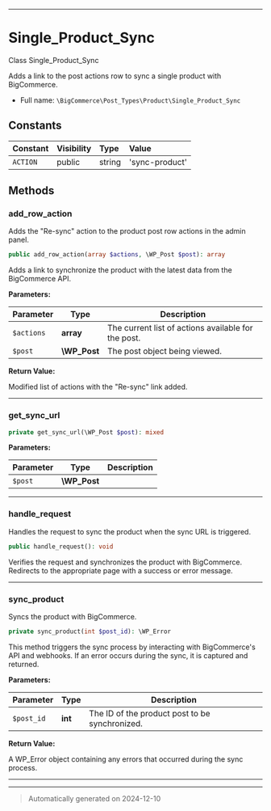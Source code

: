 ***

# Single_Product_Sync

Class Single_Product_Sync

Adds a link to the post actions row to sync a single product with BigCommerce.

* Full name: `\BigCommerce\Post_Types\Product\Single_Product_Sync`


## Constants

| Constant | Visibility | Type | Value |
|:---------|:-----------|:-----|:------|
|`ACTION`|public|string|&#039;sync-product&#039;|


## Methods


### add_row_action

Adds the "Re-sync" action to the product post row actions in the admin panel.

```php
public add_row_action(array $actions, \WP_Post $post): array
```

Adds a link to synchronize the product with the latest data from the BigCommerce API.






**Parameters:**

| Parameter | Type | Description |
|-----------|------|-------------|
| `$actions` | **array** | The current list of actions available for the post. |
| `$post` | **\WP_Post** | The post object being viewed. |


**Return Value:**

Modified list of actions with the "Re-sync" link added.




***

### get_sync_url



```php
private get_sync_url(\WP_Post $post): mixed
```








**Parameters:**

| Parameter | Type | Description |
|-----------|------|-------------|
| `$post` | **\WP_Post** |  |





***

### handle_request

Handles the request to sync the product when the sync URL is triggered.

```php
public handle_request(): void
```

Verifies the request and synchronizes the product with BigCommerce. Redirects to the appropriate page with a success or error message.










***

### sync_product

Syncs the product with BigCommerce.

```php
private sync_product(int $post_id): \WP_Error
```

This method triggers the sync process by interacting with BigCommerce's API and webhooks. If an error occurs during the sync, it is captured and returned.






**Parameters:**

| Parameter | Type | Description |
|-----------|------|-------------|
| `$post_id` | **int** | The ID of the product post to be synchronized. |


**Return Value:**

A WP_Error object containing any errors that occurred during the sync process.




***


***
> Automatically generated on 2024-12-10
